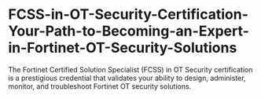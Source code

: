 # FCSS-in-OT-Security-Certification-Your-Path-to-Becoming-an-Expert-in-Fortinet-OT-Security-Solutions
The Fortinet Certified Solution Specialist (FCSS) in OT Security certification is a prestigious credential that validates your ability to design, administer, monitor, and troubleshoot Fortinet OT security solutions.
